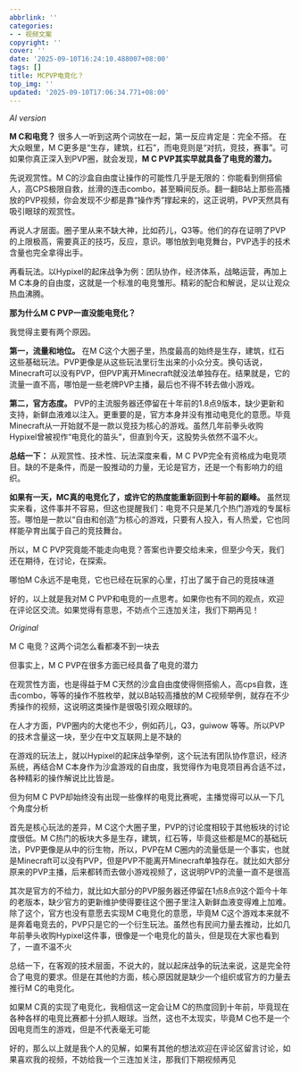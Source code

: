 ```yaml
---
abbrlink: ''
categories:
- - 视频文案
copyright: ''
cover: ''
date: '2025-09-10T16:24:10.488007+08:00'
tags: []
title: MCPVP电竞化？
top_img: ''
updated: '2025-09-10T17:06:34.771+08:00'
---
```

*AI version*

**M C和电竞？**
很多人一听到这两个词放在一起，第一反应肯定是：完全不搭。
在大众眼里，M C更多是“生存，建筑，红石”，而电竞则是“对抗，竞技，赛事”。可如果你真正深入到PVP圈，就会发现，**M C PVP其实早就具备了电竞的潜力。**

先说观赏性。M C的沙盒自由度让操作的可能性几乎是无限的：你能看到侧搭偷人，高CPS极限自救，丝滑的连击combo，甚至瞬间反杀。翻一翻B站上那些高播放的PVP视频，你会发现不少都是靠“操作秀”撑起来的，这正说明，PVP天然具有吸引眼球的观赏性。

再说人才层面。圈子里从来不缺大神，比如药儿，Q3等。他们的存在证明了PVP的上限极高，需要真正的技巧，反应，意识。哪怕放到电竞舞台，PVP选手的技术含量也完全拿得出手。

再看玩法。以Hypixel的起床战争为例：团队协作，经济体系，战略运营，再加上M C本身的自由度，这就是一个标准的电竞雏形。精彩的配合和解说，足以让观众热血沸腾。

**那为什么M C PVP一直没能电竞化？**

我觉得主要有两个原因。

**第一，流量和地位。**
在M C这个大圈子里，热度最高的始终是生存，建筑，红石这些基础玩法。PVP更像是从这些玩法里衍生出来的小众分支。换句话说，Minecraft可以没有PVP，但PVP离开Minecraft就没法单独存在。结果就是，它的流量一直不高，哪怕是一些老牌PVP主播，最后也不得不转去做小游戏。

**第二，官方态度。**
PVP的主流服务器还停留在十年前的1.8点9版本，缺少更新和支持，新鲜血液难以注入。更重要的是，官方本身并没有推动电竞化的意愿。毕竟Minecraft从一开始就不是一款以竞技为核心的游戏。虽然几年前拳头收购Hypixel曾被视作“电竞化的苗头”，但直到今天，这股势头依然不温不火。

**总结一下：**
从观赏性、技术性、玩法深度来看，M C PVP完全有资格成为电竞项目。缺的不是条件，而是一股推动的力量，无论是官方，还是一个有影响力的组织。

**如果有一天，MC真的电竞化了，或许它的热度能重新回到十年前的巅峰。**
虽然现实来看，这件事并不容易，但这也提醒我们：电竞不只是某几个热门游戏的专属标签。哪怕是一款以“自由和创造”为核心的游戏，只要有人投入，有人热爱，它也同样能孕育出属于自己的竞技舞台。

所以，M C PVP究竟能不能走向电竞？答案也许要交给未来，但至少今天，我们还在期待，在讨论，在探索。

哪怕M C永远不是电竞，它也已经在玩家的心里，打出了属于自己的竞技味道

好的，以上就是我对M C PVP和电竞的一点思考。如果你也有不同的观点，欢迎在评论区交流。如果觉得有意思，不妨点个三连加关注，我们下期再见！



*Original*

M C   电竞？这两个词怎么看都凑不到一块去

但事实上，M C PVP在很多方面已经具备了电竞的潜力

在观赏性方面，也是得益于M C天然的沙盒自由度使得侧搭偷人，高cps自救，连击combo，等等的操作不胜枚举，就以B站较高播放的M C视频举例，就存在不少秀操作的视频，这说明这类操作是很吸引观众眼球的。

在人才方面，PVP圈内的大佬也不少，例如药儿，Q3，guiwow 等等。所以PVP的技术含量这一块，至少在中文互联网上是不缺的

在游戏的玩法上，就以Hypixel的起床战争举例，这个玩法有团队协作意识，经济系统，再结合M C本身作为沙盒游戏的自由度，我觉得作为电竞项目再合适不过，各种精彩的操作解说比比皆是。

但为何M C PVP却始终没有出现一些像样的电竞比赛呢，主播觉得可以从一下几个角度分析

首先是核心玩法的差异，M C这个大圈子里，PVP的讨论度相较于其他板块的讨论度很低。M C热门的板块大多是生存，建筑，红石等，毕竟这些都是MC的基础玩法，PVP更像是从中的衍生物，所以，PVP在M C圈内的流量低是一个事实，也就是Minecraft可以没有PVP，但是PVP不能离开Minecraft单独存在。就比如大部分原来的PVP主播，后来都转而去做小游戏视频了，这说明PVP的流量一直不是很高

其次是官方的不给力，就比如大部分的PVP服务器还停留在1点8点9这个距今十年的老版本，缺少官方的更新维护使得要往这个圈子里注入新鲜血液变得难上加难。除了这个，官方也没有意愿去实现M C电竞化的意愿，毕竟M C这个游戏本来就不是奔着电竞去的，PVP只是它的一个衍生玩法。虽然也有民间力量去推动，比如几年前拳头收购Hypixel这件事，很像是一个电竞化的苗头，但是现在大家也看到了，一直不温不火

总结一下，在客观的技术层面，不说大的，就以起床战争的玩法来说，这是完全符合了电竞的要求。但是在其他的方面，核心原因就是缺少一个组织或官方的力量去推行M C的电竞化。

如果M C真的实现了电竞化，我相信这一定会让M C的热度回到十年前，毕竟现在各种各样的电竞比赛都十分抓人眼球。当然，这也不太现实，毕竟M C也不是一个因电竞而生的游戏，但是不代表毫无可能

好的，那么以上就是我个人的见解，如果有其他的想法欢迎在评论区留言讨论，如果喜欢我的视频，不妨给我一个三连加关注，那我们下期视频再见

